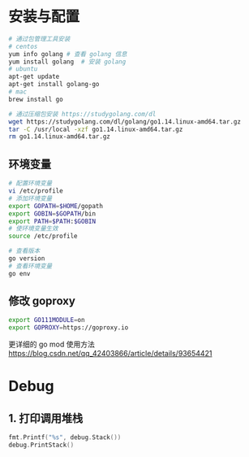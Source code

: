 # 安装与配置

```bash
# 通过包管理工具安装
# centos
yum info golang	# 查看 golang 信息
yum install golang	# 安装 golang
# ubuntu
apt-get update
apt-get install golang-go
# mac
brew install go

# 通过压缩包安装 https://studygolang.com/dl
wget https://studygolang.com/dl/golang/go1.14.linux-amd64.tar.gz
tar -C /usr/local -xzf go1.14.linux-amd64.tar.gz
rm go1.14.linux-amd64.tar.gz
```

## 环境变量

```bash
# 配置环境变量
vi /etc/profile
# 添加环境变量
export GOPATH=$HOME/gopath
export GOBIN=$GOPATH/bin
export PATH=$PATH:$GOBIN
# 使环境变量生效
source /etc/profile

# 查看版本
go version
# 查看环境变量
go env
```

## 修改 goproxy

```bash
export GO111MODULE=on
export GOPROXY=https://goproxy.io
```

更详细的 go mod 使用方法  https://blog.csdn.net/qq_42403866/article/details/93654421

# Debug

## 1. 打印调用堆栈

```go
fmt.Printf("%s", debug.Stack())
debug.PrintStack()
```

